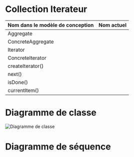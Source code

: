 # Collection Iterateur

|Nom dans le modèle de conception | Nom actuel |
|-|-|
|Aggregate| |                
|ConcreteAggregate| |
|Iterator| |
|ConcreteIterator| |
|createIterator()| |
|next()| |
|isDone()| |
|currentItem()| |

# Diagramme de classe

![Diagramme de classe](https://www.plantuml.com/plantuml/svg/XLJ9QiCm43rRNo5oIWFk1-HG4j9B3sbFXKBfGRQdYL8jHXg5Xf9_xyWhJcqNZ97Ul9bvizWRZy9Xq8e_Id5mGclW1V1S2U-1-IzfIa4eztXHG6ydyyXcN1e4zobou4zq41bPVrZ2SmS2eOBGkkNTkZOZ1CUkVxmYNBaTXN-6Rupyp5e5mX1e6kGbEq6EvCugMNmlTbOfWgGrvCtvVlksZg7fc5jTngZj7QCo4TeWxqJz85YSR201onhbbhAShInYWDa26WMl1hO17VGweenvP_8UaIzrgK23GT_tiQlJcfsIP8ij8gAJcYHtj63QOwj-j4DzeszprRAcAfgGLgz6H7IKbVWWpy9WLQccUs6D0UY6bYJqH5FRwjhUAEOicPh4_2fHh-U6SIKxeynJXC7oKIOR7DNGeLqnV6mnuw1lTpEvilzpZVP_i0shD1sV7HkPJoJFf6DZFkb3LTgQll4iu2oZQGfZ_HhUfquUZbXJgeM8WKem1PZyCYmb9TPYjQWxkI4A_JL-0G00 "Diagramme de classe")

# Diagramme de séquence